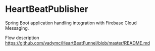 # HeartBeatPublisher
Spring Boot application handling integration with Firebase Cloud Messaging.  

Flow description https://github.com/vadymc/HeartBeatFunnel/blob/master/README.md
